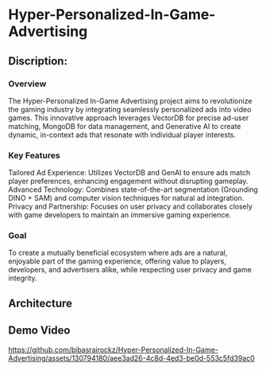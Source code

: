 # Hyper-Personalized-In-Game-Advertising
## Discription:  
### Overview  
The Hyper-Personalized In-Game Advertising project aims to revolutionize the gaming industry by integrating seamlessly personalized ads into video games. This innovative approach leverages VectorDB for precise ad-user matching, MongoDB for data management, and Generative AI to create dynamic, in-context ads that resonate with individual player interests.  

### Key Features  
Tailored Ad Experience: Utilizes VectorDB and GenAI to ensure ads match player preferences, enhancing engagement without disrupting gameplay.  
Advanced Technology: Combines state-of-the-art segmentation (Grounding DINO + SAM) and computer vision techniques for natural ad integration.  
Privacy and Partnership: Focuses on user privacy and collaborates closely with game developers to maintain an immersive gaming experience.      

### Goal   
To create a mutually beneficial ecosystem where ads are a natural, enjoyable part of the gaming experience, offering value to players, developers, and advertisers alike, while respecting user privacy and game integrity.  
  
## Architecture  
  
## Demo Video  
https://github.com/bibasrairockz/Hyper-Personalized-In-Game-Advertising/assets/130794180/aee3ad26-4c8d-4ed3-be0d-553c5fd39ac0


